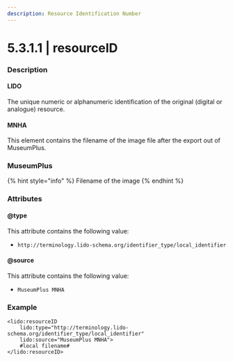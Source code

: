 ```yaml
---
description: Resource Identification Number
---
```


# 5.3.1.1 \| resourceID

### Description

#### LIDO

The unique numeric or alphanumeric identification of the original \(digital or analogue\) resource.

#### MNHA

This element contains the filename of the image file after the export out of MuseumPlus.

### MuseumPlus

{% hint style="info" %}
Filename of the image
{% endhint %}

### Attributes

#### @type

This attribute contains the following value:

* `http://terminology.lido-schema.org/identifier_type/local_identifier`

#### @source

This attribute contains the following value:

* `MuseumPlus MNHA`

### Example

```markup
<lido:resourceID
    lido:type="http://terminology.lido-schema.org/identifier_type/local_identifier"
    lido:source="MuseumPlus MNHA">
    #local filename#
</lido:resourceID>
```

